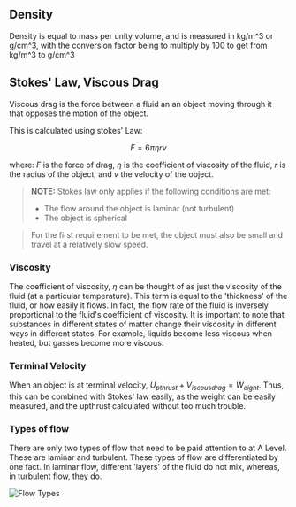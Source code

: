 ## Density
Density is equal to mass per unity volume, and is measured in kg/m^3 or g/cm^3, with the conversion factor being to multiply by 100 to get from kg/m^3 to g/cm^3

## Stokes' Law, Viscous Drag
Viscous drag is the force between a fluid an an object moving through it that opposes the motion of the object.

This is calculated using stokes' Law:

$$F = 6\pi\eta r v$$

where: $F$ is the force of drag, $\eta$ is the coefficient of viscosity of the fluid, $r$ is the radius of the object, and $v$ the velocity of the object. 

> **NOTE:** Stokes law only applies if the following conditions are met:
> - The flow around the object is laminar (not turbulent)
> - The object is spherical  

> For the first requirement to be met, the object must also be small and travel at a relatively slow speed.

### Viscosity
The coefficient of viscosity, $\eta$ can be thought of as just the viscosity of the fluid (at a particular temperature). This term is equal to the 'thickness' of the fluid, or how easily it flows. In fact, the flow rate of the fluid is inversely proportional to the fluid's coefficient of viscosity. It is important to note that substances in different states of matter change their viscosity in different ways in different states. For example, liquids become less viscous when heated, but gasses become more viscous.

### Terminal Velocity
When an object is at terminal velocity, $U_{pthrust} + V_{iscous drag} = W_{eight}$. Thus, this can be combined with Stokes' law easily, as the weight can be easily measured, and the upthrust calculated without too much trouble.

### Types of flow
There are only two types of flow that need to be paid attention to at A Level. These are laminar and turbulent. These types of flow are differentiated by one fact. In laminar flow, different 'layers' of the fluid do not mix, whereas, in turbulent flow, they do.

![Flow Types](flowTypes.png)